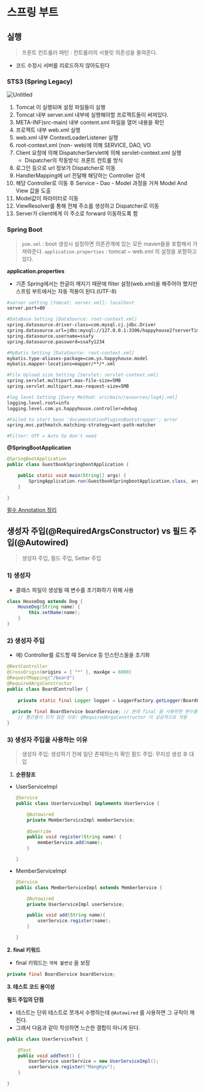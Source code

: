 # 스프링 부트

## 실행

> 프론트 컨트롤러 패턴 : 컨트롤러의 서블릿 의존성을 줄여준다.
  -  코드 수정시 서버를 리로드하지 않아도된다
> 

### STS3 (Spring Legacy)

![Untitled](%E1%84%89%E1%85%B3%E1%84%91%E1%85%B3%E1%84%85%E1%85%B5%E1%86%BC%20%E1%84%87%E1%85%AE%E1%84%90%E1%85%B3%2074437e11d37c42debf82cc456df88f84/Untitled.png)

1. Tomcat 이 실행되며 설정 파일들이 실행
2. Tomcat 내부 server.xml 내부에 실행해야할 프로젝트들이 써져있다.
3. META-INF(src-main) 내부 content.xml 파일을 열어 내용을 확인
4. 프로젝트 내부 web.xml 실행
5. web.xml 내부 ContextLoaderListener 실행
6. root-context.xml (non- web)에 의해 SERVICE, DAO, VO
7. Client 요청에 의해 DispatcherServlet에 의해 servlet-context.xml 실행
    - Dispatcher의 작동방식: 프론트 컨트롤 방식
8. 로그인 등으로 url 정보가 Dispatcher로 이동
9. HandlerMapping에 url 전달해 해당하는 Controller 검색
10. 해당 Controller로 이동 후 Service - Dao - Model 과정을 거쳐 Model And View 값을 도출
11. Model값이 파라미터로 이동
12. ViewResolver를 통해 전체 주소를 생성하고 Dispatcher로 이동
13. Server가 client에게 이 주소로 forward 이동하도록 함

### Spring Boot

> `pom.xml` : boot 생성시 설정하면 의존관계에 있는 모든 maven들을 포함해서 가져와준다.
`application.properties` : tomcat ~ web.xml 의 설정을 포함하고 있다.
> 

**application.properties**

- 기존 Spring에서는 한글이 깨지기 때문에 filter 설정(web.xml)을 해주어야 했지만 스프링 부트에서는 자동 적용이 된다.(UTF-8)

```bash
#server setting [tomcat: server.xml]: localhost
server.port=80

#DataBase Setting [DataSource: root-context.xml]
spring.datasource.driver-class=com.mysql.cj.jdbc.Driver
spring.datasource.url=jdbc:mysql://127.0.0.1:3306/happyhouse2?serverTimezone=UTC&useUniCode=yes&characterEncoding=UTF-8
spring.datasource.username=ssafy
spring.datasource.password=ssafy1234

#MyBatis Setting [DataSource: root-context.xml]
mybatis.type-aliases-package=com.ys.happyhouse.model
mybatis.mapper-locations=mapper/**/*.xml

#File Upload size Setting [Servlet: servlet-context.xml]
spring.servlet.multipart.max-file-size=5MB
spring.servlet.multipart.max-request-size=5MB

#log level Setting [Every Method: src/main/resources/log4j.xml]
logging.level.root=info
logging.level.com.ys.happyhouse.controller=debug

#Failed to start bean 'documentationPluginsBootstrapper'; error
spring.mvc.pathmatch.matching-strategy=ant-path-matcher

#Filter: UTF = Auto So don't need
```

**@SpringBootApplication**

```java
@SpringBootApplication
public class GuestbookSpringbootApplication {

	public static void main(String[] args) {
		SpringApplication.run(GuestbookSpringbootApplication.class, args);
	}

}
```

[필수 Annotation 정리](https://www.notion.so/89a5f16843944aed9b5d729c0ac7a3d0)

## 생성자 주입(@RequiredArgsConstructor)  vs 필드 주입(@Autowired)

> 생성자 주입, 필드 주입, Setter 주입
> 

### 1) 생성자

- 클래스 파일이 생성될 때 변수를 초기화하기 위해 사용

```java
class HouseDog extends Dog {
    HouseDog(String name) {
        this.setName(name);
    }
}
```

### 2) 생성자 주입

- 예) Controller를 로드할 때 Service 등 인스턴스들을 초기화

```java
@RestController
@CrossOrigin(origins = { "*" }, maxAge = 6000)
@RequestMapping("/board")
@RequiredArgsConstructor
public class BoardController {
	
	private static final Logger logger = LoggerFactory.getLogger(BoardController.class);
	
  private final BoardService boardService; // 본래 final 을 사용하면 변수를 무조건 초기화해야함
	// 빨간줄이 뜨지 않은 이유: @RequiredArgsConstructor 이 성공적으로 작동
}
```

### 3) 생성자 주입을 사용하는 이유

> 생성자 주입: 생성하기 전에 일단 존재하는지 확인
필드 주입: 무지성 생성 후 대입
> 

1. **순환참조**

- UserServiceImpl
    
    ```java
    @Service
    public class UserServiceImpl implements UserService {
    
        @Autowired
        private MemberServiceImpl memberService;
        
        @Override
        public void register(String name) {
            memberService.add(name);
        }
    
    }
    ```
    
- MemberServiceImpl
    
    ```java
    @Service
    public class MemberServiceImpl extends MemberService {
    
        @Autowired
        private UserServiceImpl userService;
    
        public void add(String name){
            userService.register(name);
        }
    
    }
    ```
    

**2. final 키워드**

- final 키워드는 `객체 불변성` 을 보장

```java
private final BoardService boardService;
```

**3. 테스트 코드 용이성**

**필드 주입의 단점**

- 테스트는 단위 테스트로 쪼개서 수행하는데 `@Autowired` 를 사용하면 그 규칙이 깨진다.
- 그래서 다음과 같이 작성하면 느슨한 결합이 아니게 된다.

```java
public class UserServiceTest {

    @Test
    public void addTest() {
        UserService userService = new UserServiceImpl();
        userService.register("MangKyu");
    }

}
```